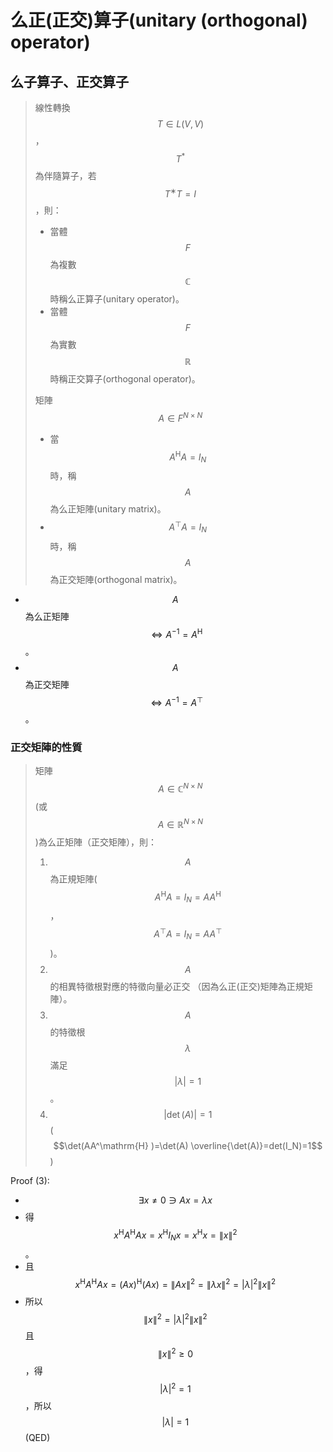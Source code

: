 # 么正\(正交\)算子\(unitary \(orthogonal\) operator\)

##  么子算子、正交算子

> 線性轉換$$T \in L(V,V)$$，$$T^{*}$$為伴隨算子，若$$T^∗ T=I$$，則：
>
> * 當體$$F$$為複數$$\mathbb{C}$$時稱么正算子\(unitary operator\)。
> * 當體$$F$$為實數$$\mathbb{R}$$時稱正交算子\(orthogonal operator\)。
>
> 矩陣$$A \in F^{N \times N}$$
>
> * 當$$A^\mathrm{H} A=I_N$$時，稱$$A$$為么正矩陣\(unitary matrix\)。
> * $$A^\top A=I_N$$時，稱$$A$$為正交矩陣\(orthogonal matrix\)。

* $$A$$為么正矩陣$$\Leftrightarrow A^{−1}=A^\mathrm{H}$$。
* $$A$$為正交矩陣$$\Leftrightarrow A^{−1}=A^\top$$。

### 正交矩陣的性質

> 矩陣$$A \in \mathbb{C}^{N \times N}$$ \(或$$A \in \mathbb{R}^{N \times N}$$\)為么正矩陣（正交矩陣），則：
>
> 1. $$A$$為正規矩陣\($$A^\mathrm{H} A=I_N=AA^\mathrm{H}$$，$$A^\top A=I_N=AA^\top$$ \)。
> 2. $$A$$的相異特徵根對應的特徵向量必正交 （因為么正\(正交\)矩陣為正規矩陣）。
> 3. $$A$$的特徵根$$\lambda$$滿足$$|\lambda|=1$$。
> 4. $$|\det⁡(A)|=1$$ \($$\det⁡(AA^\mathrm{H} )=\det(A) \overline{\det(A)}=det⁡(I_N)=1$$\)

Proof \(3\):

* $$\exists x \neq 0 \ni Ax=\lambda x$$
* 得$$x^\mathrm{H} A^\mathrm{H} Ax=x^\mathrm{H} I_N x=x^\mathrm{H} x=\|x\|^2$$。
* 且$$x^\mathrm{H} A^\mathrm{H} Ax=(Ax)^\mathrm{H} (Ax)=\|Ax\|^2=\| \lambda x\|^2=|\lambda |^2 \|x\|^2$$
* 所以$$\|x\|^2=|\lambda|^2 \|x\|^2$$且$$\|x\|^2\geq 0$$，得$$|\lambda|^2=1$$，所以$$|\lambda|=1$$ \(QED\)

